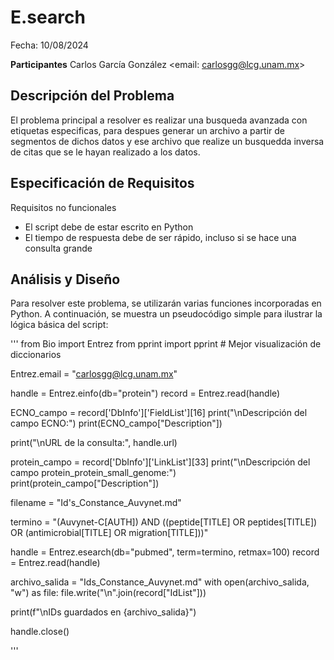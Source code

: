 # E.search

Fecha: 10/08/2024

**Participantes**
Carlos García González <email: carlosgg@lcg.unam.mx>


## Descripción del Problema

El problema principal a resolver es realizar una busqueda avanzada con etiquetas especificas, para despues generar un archivo a partir de segmentos de dichos datos y ese archivo que realize un busquedda inversa de citas que se le hayan realizado a los datos.

## Especificación de Requisitos

Requisitos no funcionales

- El script debe de estar escrito en Python
- El tiempo de respuesta debe de ser rápido, incluso si se hace una consulta grande


## Análisis y Diseño

Para resolver este problema, se utilizarán varias funciones incorporadas en Python. A continuación, se muestra un pseudocódigo simple para ilustrar la lógica básica del script:

'''
from Bio import Entrez
from pprint import pprint  # Mejor visualización de diccionarios

Entrez.email = "carlosgg@lcg.unam.mx"

handle = Entrez.einfo(db="protein")
record = Entrez.read(handle)

ECNO_campo = record['DbInfo']['FieldList'][16]
print("\nDescripción del campo ECNO:")
print(ECNO_campo["Description"])

print("\nURL de la consulta:", handle.url)

protein_campo = record['DbInfo']['LinkList'][33]
print("\nDescripción del campo protein_protein_small_genome:")
print(protein_campo["Description"])

filename = "Id's_Constance_Auvynet.md"

termino = "(Auvynet-C[AUTH]) AND ((peptide[TITLE] OR peptides[TITLE]) OR (antimicrobial[TITLE] OR migration[TITLE]))"

handle = Entrez.esearch(db="pubmed", term=termino, retmax=100)
record = Entrez.read(handle)

archivo_salida = "Ids_Constance_Auvynet.md"
with open(archivo_salida, "w") as file:
    file.write("\n".join(record["IdList"]))

print(f"\nIDs guardados en {archivo_salida}")

handle.close()

'''




